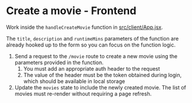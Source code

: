 # Create a movie - Frontend

Work inside the `handleCreateMovie` function in [src/client/App.jsx](../src/client/App.jsx).

The `title`, `description` and `runtimeMins` parameters of the function are already hooked up to the form so you can focus on the function logic.

1. Send a request to the `/movie` route to create a new movie using the parameters provided in the function.
   1. You must add an appropriate auth header to the request
   2. The value of the header must be the token obtained during login, which should be available in local storage
2. Update the `movies` state to include the newly created movie. The list of movies must re-render without requiring a page refresh.
